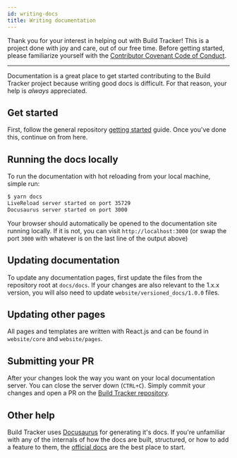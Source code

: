 ```yaml
---
id: writing-docs
title: Writing documentation
---
```


Thank you for your interest in helping out with Build Tracker! This is a project done with joy and care, out of our free time. Before getting started, please familiarize yourself with the [Contributor Covenant Code of Conduct](https://github.com/paularmstrong/build-tracker/blob/next/CODE_OF_CONDUCT.md).

---

Documentation is a great place to get started contributing to the Build Tracker project because writing good docs is difficult. For that reason, your help is _always_ appreciated.

## Get started

First, follow the general repository [getting started](./contributing) guide. Once you've done this, continue on from here.

## Running the docs locally

To run the documentation with hot reloading from your local machine, simple run:

```sh
$ yarn docs
LiveReload server started on port 35729
Docusaurus server started on port 3000
```

Your browser should automatically be opened to the documentation site running locally. If it is not, you can visit `http://localhost:3000` (or swap the port `3000` with whatever is on the last line of the output above)

## Updating documentation

To update any documentation pages, first update the files from the repository root at `docs/docs`. If your changes are also relevant to the 1.x.x version, you will also need to update `website/versioned_docs/1.0.0` files.

## Updating other pages

All pages and templates are written with React.js and can be found in `website/core` and `website/pages`.

## Submitting your PR

After your changes look the way you want on your local documentation server. You can close the server down (`CTRL+C`). Simply commit your changes and open a PR on the [Build Tracker repository](https://github.com/paularmstrong/build-tracker).

## Other help

Build Tracker uses [Docusaurus](https://docusaurus.io) for generating it's docs. If you're unfamiliar with any of the internals of how the docs are built, structured, or how to add a feature to them, the [official docs](https://docusaurus.io) are the best place to start.
